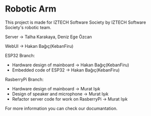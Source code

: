 # Robotic Arm

This project is made for IZTECH Software Society by IZTECH Software Society's robotic team.

Server -> Talha Karakaya, Deniz Ege Özcan

WebUI -> Hakan Bağıç(KebanFiru)

ESP32 Branch:
- Hardware design of mainboard -> Hakan Bağıç(KebanFiru)
- Embedded code of ESP32 -> Hakan Bağıç(KebanFiru)

RasberryPi Branch:
- Hardware design of mainboard -> Murat Işık
- Design of speaker and microphone -> Murat Işık
- Refactor server code for work on RasberryPi -> Murat Işık
 
For more information you can check our documantation.